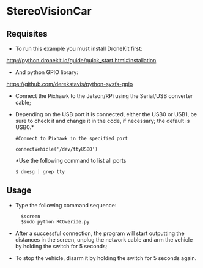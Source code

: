 # StereoVisionCar

## Requisites

  - To run this example you must install DroneKit first:
  
  http://python.dronekit.io/guide/quick_start.html#installation
  
  - And python GPIO library:
  
  https://github.com/derekstavis/python-sysfs-gpio

  - Connect the Pixhawk to the Jetson/RPi using the Serial/USB converter cable;

  - Depending on the USB port it is connected, either the USB0 or USB1, be sure to check it and change it in the code, if necessary; the default is USB0.*
 
		#Connect to Pixhawk in the specified port

		connectVehicle('/dev/ttyUSB0')
		
	*Use the following command to list all ports
	
		$ dmesg | grep tty
      
## Usage

- Type the following command sequence:

		$screen
		$sudo python RCOveride.py

- After a successful connection, the program will start outputting the distances in the screen, unplug the network cable and arm the vehicle by holding the switch for 5 seconds;

- To stop the vehicle, disarm it by holding the switch for 5 seconds again.


  
  
  
